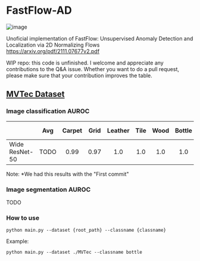 # FastFlow-AD

![image](https://user-images.githubusercontent.com/37028633/157865763-105ae80a-ba4a-4bd0-8bd2-bf0ec392f865.png)



Unoficial implementation of FastFlow: Unsupervised Anomaly Detection and Localization via 2D Normalizing Flows 
https://arxiv.org/pdf/2111.07677v2.pdf

WIP repo: this code is unfinished. I welcome and appreciate any contributions to the Q&A issue.
Whether you want to do a pull request, please make sure that your contribution improves the table.

## [MVTec Dataset](https://www.mvtec.com/company/research/datasets/mvtec-ad)


### Image classification AUROC

|                | Avg  | Carpet | Grid | Leather | Tile | Wood | Bottle | Cable | Capsule | Hazelnut | Metal Nut | Pill | Screw | Toothbrush | Transistor | Zipper |
| -------------- |:----:|:------:|:----:| :-----: |:----:|:----:|:------:|:-----:|:-------:|:--------:|:---------:|:----:|:-----:|:----------:|:----------:|:------:|
| Wide ResNet-50 | TODO |  0.99  | 0.97 |   1.0   | 1.0  | 1.0  |  1.0   | 0.95  |  0.80   |   0.99   |   0.97    | 0.95 | 0.99  |    0.86    |    0.88    |  1.0   |

Note: *We had this results with the "First commit"

### Image segmentation AUROC

TODO

### How to use


```python main.py --dataset {root_path} --classname {classname}```

Example:

```python main.py --dataset ./MVTec --classname bottle```
